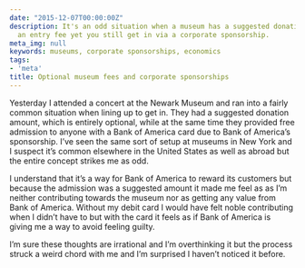 ```yaml
---
date: "2015-12-07T00:00:00Z"
description: It's an odd situation when a museum has a suggested donation amount as
  an entry fee yet you still get in via a corporate sponsorship.
meta_img: null
keywords: museums, corporate sponsorships, economics
tags:
- 'meta'
title: Optional museum fees and corporate sponsorships
---
```


Yesterday I attended a concert at the Newark Museum and ran into a fairly common situation when lining up to get in. They had a suggested donation amount, which is entirely optional, while at the same time they provided free admission to anyone with a Bank of America card due to Bank of America’s sponsorship. I’ve seen the same sort of setup at museums in New York and I suspect it’s common elsewhere in the United States as well as abroad but the entire concept strikes me as odd.

I understand that it’s a way for Bank of America to reward its customers but because the admission was a suggested amount it made me feel as as I’m neither contributing towards the museum nor as getting any value from Bank of America. Without my debit card I would have felt noble contributing when I didn’t have to but with the card it feels as if Bank of America is giving me a way to avoid feeling guilty.

I’m sure these thoughts are irrational and I’m overthinking it but the process struck a weird chord with me and I’m surprised I haven’t noticed it before.
